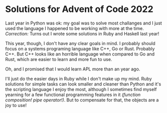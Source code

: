 Solutions for Advent of Code 2022
=================================

Last year in Python was ok:
my goal was to solve most challanges
and I just used the language I happened to be working with more at the time.
<br>
_Correction:_ Turns out I wrote some solutions in Ruby and Haskell last year!

This year, though, I don't have any clear goals in mind.
I probably should focus on a systems programing language like C++, Go or Rust.
Probably C++.
But C++ looks like an horrible language when compared to Go and Rust,
which are easier to learn and more fun to use.

Oh, and I promised that I would learn APL more than an year ago.

I'll just do the easier days in Ruby while I don't make up my mind.
Ruby solutions for simple tasks can look smaller and cleaner than Python and
it's the scripting language I enjoy the most,
although I sometimes find myself yearning for a few functional programming features in it
_(function composition! pipe operator!)_.
But to compensate for that, the objects are a joy to use!
